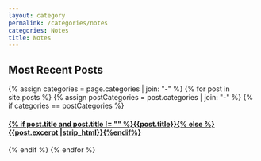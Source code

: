 ```yaml
---
layout: category
permalink: /categories/notes
categories: Notes
title: Notes
---
```


<div id="archives">
<h2>Most Recent Posts</h2>
{% assign categories = page.categories | join: "-" %}
{% for post in site.posts %}
  {% assign postCategories = post.categories | join: "-" %}
  {% if categories == postCategories %}
    <article class="archive-item">
      <h4><a href="{{ site.baseurl }}{{ post.url }}">{% if post.title and post.title != "" %}{{post.title}}{% else %}{{post.excerpt |strip_html}}{%endif%}</a></h4>
    </article>
  {% endif %}
{% endfor %}
</div>
